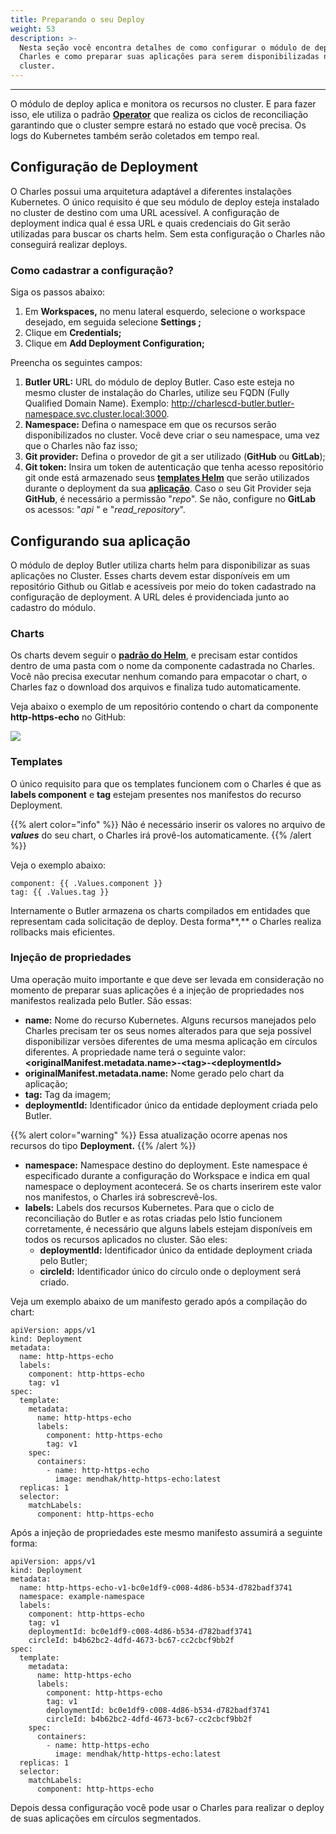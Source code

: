 ```yaml
---
title: Preparando o seu Deploy
weight: 53
description: >-
  Nesta seção você encontra detalhes de como configurar o módulo de deploy do
  Charles e como preparar suas aplicações para serem disponibilizadas no
  cluster.
---
```


---

O módulo de deploy aplica e monitora os recursos no cluster. E para fazer isso, ele utiliza o padrão [**Operator**](https://kubernetes.io/docs/concepts/extend-kubernetes/operator) que realiza os ciclos de reconciliação garantindo que o cluster sempre estará no estado que você precisa. Os logs do Kubernetes também serão coletados em tempo real.

## **Configuração de Deployment**

O Charles possui uma arquitetura adaptável a diferentes instalações Kubernetes. O único requisito é que seu módulo de deploy esteja instalado no cluster de destino com uma URL acessível. A configuração de deployment indica qual é essa URL e quais credenciais do Git serão utilizadas para buscar os charts helm. Sem esta configuração o Charles não conseguirá realizar deploys.

### **Como cadastrar a configuração?**

Siga os passos abaixo:

1. Em **Workspaces,** no menu lateral esquerdo, selecione o workspace desejado, em seguida selecione **Settings ;**
2. Clique em **Credentials;**
3. Clique em **Add Deployment Configuration;**

Preencha os seguintes campos:

1. **Butler URL:** URL do módulo de deploy Butler. Caso este esteja no mesmo cluster de instalação do Charles, utilize seu FQDN \(Fully Qualified Domain Name\). Exemplo: http://charlescd-butler.butler-namespace.svc.cluster.local:3000.
2. **Namespace:** Defina o namespace em que os recursos serão disponibilizados no cluster. Você deve criar o seu namespace, uma vez que o Charles não faz isso;
3. **Git provider:** Defina o provedor de git a ser utilizado \(**GitHub** ou **GitLab**\);
4. **Git token:** Insira um token de autenticação que tenha acesso repositório git onde está armazenado seus [**templates Helm**](/pt/primeiros-passos/criando-seu-primeiro-módulo/configurando-o-chart-template/) que serão utilizados durante o deployment da sua [**aplicação**](/pt/primeiros-passos/criando-seu-primeiro-módulo/visao-geral/). Caso o seu Git Provider seja **GitHub**, é necessário a permissão "_repo_". Se não, configure no **GitLab** os acessos: "_api_ " e "_read\_repository_". 

## **Configurando sua aplicação**

O módulo de deploy Butler utiliza charts helm para disponibilizar as suas aplicações no Cluster. Esses charts devem estar disponíveis em um repositório Github ou Gitlab e acessíveis por meio do token cadastrado na configuração de deployment. A URL deles é providenciada junto ao cadastro do módulo.

### **Charts**

Os charts devem seguir o [**padrão do Helm**](https://helm.sh/docs/topics/charts/), e precisam estar contidos dentro de uma pasta com o nome da componente cadastrada no Charles. Você não precisa executar nenhum comando para empacotar o chart, o Charles faz o download dos arquivos e finaliza tudo automaticamente.  
  
Veja abaixo o exemplo de um repositório contendo o chart da componente **http-https-echo** no GitHub:

![](https://lh5.googleusercontent.com/Rt7_Lw1DbK152QKt3brsCYyzF0DAQ4wuoWsdCVyUaZjf9Hlh64EaK7YnHjF16W_xo2BQzlUJyUeUsooPzqwmMIKF7ttUXRej3eM56uWu6WH4QNCiByixeV4zEdHLwEGRq7NCruhH)

### **Templates**

O único requisito para que os templates funcionem com o Charles é que as **labels component** e **tag** estejam presentes nos manifestos do recurso Deployment. 

{{% alert color="info" %}}
Não é necessário inserir os valores no arquivo de _**values**_  do seu chart, o Charles irá provê-los automaticamente.
{{% /alert %}}

Veja o exemplo abaixo:

```text
component: {{ .Values.component }}
tag: {{ .Values.tag }}
```

Internamente o Butler armazena os charts compilados em entidades que representam cada solicitação de deploy. Desta forma**,** o Charles realiza rollbacks mais eficientes.  


### **Injeção de propriedades**

Uma operação muito importante e que deve ser levada em consideração no momento de preparar suas aplicações é a injeção de propriedades nos manifestos realizada pelo Butler. São essas:

* **name:**  Nome do recurso Kubernetes.  Alguns recursos manejados pelo Charles precisam ter os seus nomes alterados para que seja possível disponibilizar versões diferentes de uma mesma aplicação em círculos diferentes. A propriedade name terá o seguinte valor: **&lt;originalManifest.metadata.name&gt;-&lt;tag&gt;-&lt;deploymentId&gt;** 
* **originalManifest.metadata.name:** Nome gerado pelo chart da aplicação;
* **tag:** Tag da imagem;
* **deploymentId:** Identificador único da entidade deployment criada pelo Butler.

{{% alert color="warning" %}}
Essa atualização ocorre apenas nos recursos do tipo **Deployment.**
{{% /alert %}}

* **namespace:** Namespace destino do deployment. Este namespace é especificado durante a configuração do Workspace e indica em qual namespace o deployment acontecerá. Se os charts inserirem este valor nos manifestos, o Charles irá sobrescrevê-los. 
* **labels:** Labels dos recursos Kubernetes. Para que o ciclo de reconciliação do Butler e as rotas criadas pelo Istio funcionem corretamente, é necessário que alguns labels estejam disponíveis em todos os recursos aplicados no cluster. São eles:
  * **deploymentId:** Identificador único da entidade deployment criada pelo Butler;
  * **circleId:** Identificador único do círculo onde o deployment será criado.

Veja um exemplo abaixo de um manifesto gerado após a compilação do chart:  


```text
apiVersion: apps/v1
kind: Deployment
metadata:
  name: http-https-echo
  labels:
    component: http-https-echo
    tag: v1
spec:
  template:
    metadata:
      name: http-https-echo
      labels:
        component: http-https-echo
        tag: v1
    spec:
      containers:
        - name: http-https-echo
          image: mendhak/http-https-echo:latest
  replicas: 1
  selector:
    matchLabels:
      component: http-https-echo

```

  
Após a injeção de propriedades este mesmo manifesto assumirá a seguinte forma:

```text
apiVersion: apps/v1
kind: Deployment
metadata:
  name: http-https-echo-v1-bc0e1df9-c008-4d86-b534-d782badf3741
  namespace: example-namespace
  labels:
    component: http-https-echo
    tag: v1
    deploymentId: bc0e1df9-c008-4d86-b534-d782badf3741
    circleId: b4b62bc2-4dfd-4673-bc67-cc2cbcf9bb2f
spec:
  template:
    metadata:
      name: http-https-echo
      labels:
        component: http-https-echo
        tag: v1
        deploymentId: bc0e1df9-c008-4d86-b534-d782badf3741
        circleId: b4b62bc2-4dfd-4673-bc67-cc2cbcf9bb2f
    spec:
      containers:
        - name: http-https-echo
          image: mendhak/http-https-echo:latest
  replicas: 1
  selector:
    matchLabels:
      component: http-https-echo

```

  
Depois dessa configuração você pode usar o Charles para realizar o deploy de suas aplicações em círculos segmentados.
